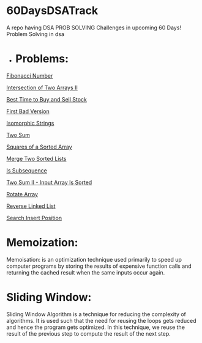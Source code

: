 # 60DaysDSATrack
A repo having DSA PROB SOLVING Challenges in upcoming 60 Days!
Problem Solving in dsa
- # Problems:
 
[Fibonacci Number](https://leetcode.com/problems/fibonacci-number/)

[Intersection of Two Arrays II](https://leetcode.com/submissions/detail/916673864/)

[Best Time to Buy and Sell Stock](https://leetcode.com/submissions/detail/916673578/)

[First Bad Version](https://leetcode.com/submissions/detail/915669147/)

[Isomorphic Strings](https://leetcode.com/submissions/detail/916216154/) 

[Two Sum](https://leetcode.com/submissions/detail/916217157/)

[Squares of a Sorted Array](https://leetcode.com/submissions/detail/916672517/)

[Merge Two Sorted Lists](https://leetcode.com/submissions/detail/916672180/)

[Is Subsequence](https://leetcode.com/submissions/detail/916216639/)

[Two Sum II - Input Array Is Sorted](https://leetcode.com/submissions/detail/916673386/)

[Rotate Array](https://leetcode.com/submissions/detail/916672820/)

[Reverse Linked List](https://leetcode.com/submissions/detail/916672260/)

[Search Insert Position](https://leetcode.com/submissions/detail/915672113/)


# Memoization:
 
Memoisation: is an optimization technique used primarily to speed up computer programs by storing the results of expensive function calls and returning the cached result when the same inputs occur again.
  
# Sliding Window:

  Sliding Window Algorithm is a technique for reducing the complexity of algorithms. It is used such that the need for reusing the loops gets reduced and hence the program gets optimized. In this technique, we reuse the result of the previous step to compute the result of the next step.

